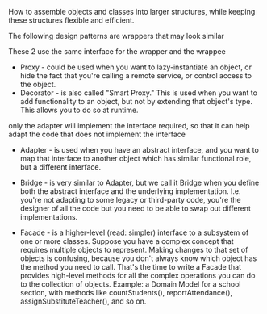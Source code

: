 ﻿How to assemble objects and classes into larger structures, while keeping these structures flexible and efficient.

The following design patterns are wrappers that may look similar

These 2 use the same interface for the wrapper and the wrappee
* Proxy - could be used when you want to lazy-instantiate an object, or hide the fact that you're calling a remote service, or control access to the object.
* Decorator - is also called "Smart Proxy." This is used when you want to add functionality to an object, but not by extending that object's type. This allows you to do so at runtime.

only the adapter will implement the interface required, so that it can help adapt the code that does not implement the interface
* Adapter - is used when you have an abstract interface, and you want to map that interface to another object which has similar functional role, but a different interface.

* Bridge - is very similar to Adapter, but we call it Bridge when you define both the abstract interface and the underlying implementation. I.e. you're not adapting to some legacy or third-party code, you're the designer of all the code but you need to be able to swap out different implementations.
* Facade - is a higher-level (read: simpler) interface to a subsystem of one or more classes. Suppose you have a complex concept that requires multiple objects to represent. Making changes to that set of objects is confusing, because you don't always know which object has the method you need to call. That's the time to write a Facade that provides high-level methods for all the complex operations you can do to the collection of objects. Example: a Domain Model for a school section, with methods like countStudents(), reportAttendance(), assignSubstituteTeacher(), and so on.


